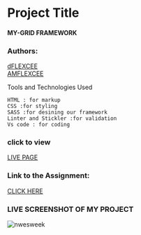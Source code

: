# Project Title
#### MY-GRID FRAMEWORK

### Authors:
[dFLEXCEE](https://github.com/Dflexcee/)  
[AMFLEXCEE](https://twitter.com/amflexcee/)  

Tools and Technologies Used

    HTML : for markup
    CSS :for styling
    SASS :for desining our framework
    Linter and Stickler :for validation
    Vs code : for coding

### click to view
[LIVE PAGE](https://rawcdn.githack.com/Dflexcee/grid-framework/81154145db6d0fb9b6c5e7dd32335b409d57c958/index.html)

### Link to the Assignment:
[CLICK HERE](https://www.theodinproject.com/courses/html5-and-css3/lessons/design-your-own-grid-based-framework)

### LIVE SCREENSHOT OF MY PROJECT
![nwesweek](https://user-images.githubusercontent.com/53564831/70198928-21d1fe00-16c5-11ea-9f69-66baebde5a68.jpg)


